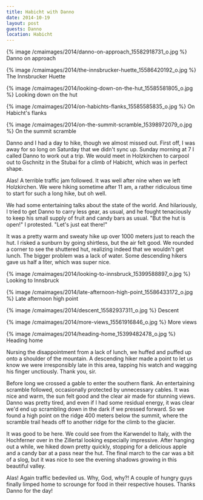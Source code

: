 ```yaml
---
title: Habicht with Danno
date: 2014-10-19
layout: post
guests: Danno
location: Habicht
---
```


{% image /cmaimages/2014/danno-on-approach_15582918731_o.jpg %}
Danno on approach



{% image /cmaimages/2014/the-innsbrucker-huette_15586420192_o.jpg %}
The Innsbrucker Huette



{% image /cmaimages/2014/looking-down-on-the-hut_15585581805_o.jpg %}
Looking down on the hut



{% image /cmaimages/2014/on-habichts-flanks_15585585835_o.jpg %}
On Habicht's flanks



{% image /cmaimages/2014/on-the-summit-scramble_15398972079_o.jpg %}
On the summit scramble



Danno and I had a day to hike, though we almost missed out. First off, I was
away for so long on Saturday that we didn't sync up. Sunday morning at 7 I
called Danno to work out a trip. We would meet in Holzkirchen to carpool out to
Gschnitz in the Stubai for a climb of Habicht, which was in perfect shape.

Alas! A terrible traffic jam followed. It was well after nine when we left
Holzkirchen. We were hiking sometime after 11 am, a rather ridiculous time to
start for such a long hike, but oh well.

We had some entertaining talks about the state of the world. And hilariously, I
tried to get Danno to carry less gear, as usual, and he fought tenaciously to
keep his small supply of fruit and candy bars as usual. "But the hut is open!" I
protested. "Let's just eat there!"

It was a pretty warm and sweaty hike up over 1000 meters just to reach the
hut. I risked a sunburn by going shirtless, but the air felt good. We rounded a
corner to see the shuttered hut, realizing indeed that we wouldn't get
lunch. The bigger problem was a lack of water. Some descending hikers gave us
half a liter, which was super nice.

{% image /cmaimages/2014/looking-to-innsbruck_15399588897_o.jpg %}
Looking to Innsbruck



{% image /cmaimages/2014/late-afternoon-high-point_15586433172_o.jpg %}
Late afternoon high point



{% image /cmaimages/2014/descent_15582937311_o.jpg %}
Descent



{% image /cmaimages/2014/more-views_15561916846_o.jpg %}
More views



{% image /cmaimages/2014/heading-home_15399482478_o.jpg %}
Heading home



Nursing the disappointment from a lack of lunch, we huffed and puffed up onto a
shoulder of the mountain. A descending hiker made a point to let us know we were
irresponsibly late in this area, tapping his watch and wagging his finger
unctiously. Thank you, sir.

Before long we crossed a gable to enter the southern flank. An entertaining
scramble followed, occasionally protected by unnecessary cables. It was nice and
warm, the sun felt good and the clear air made for stunning views. Danno was
pretty tired, and even if I had some residual energy, it was clear we'd end up
scrambling down in the dark if we pressed forward. So we found a high point on
the ridge 400 meters below the summit, where the scramble trail heads off to
another ridge for the climb to the glacier.

It was good to be here. We could see from the Karwendel to Italy, with the
Hochferner over in the Zillertal looking especially impressive. After hanging
out a while, we hiked down pretty quickly, stopping for a delicious apple and a
candy bar at a pass near the hut. The final march to the car was a bit of a
slog, but it was nice to see the evening shadows growing in this beautiful
valley.

Alas! Again traffic bedeviled us. Why, God, why?! A couple of hungry guys
finally limped home to scrounge for food in their respective houses. Thanks
Danno for the day!



